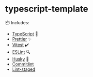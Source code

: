 # typescript-template

📦 Includes:

- [TypeScript](https://www.typescriptlang.org/) 🧰
- [Prettier](https://prettier.io/) ✨
- [Vitest](https://vitest.dev/) ✔️
- [ESLint](https://eslint.org/) 🔍
- [Husky](https://typicode.github.io/husky) 🐶
- [Commitlint](https://commitlint.js.org/)
- [Lint-staged](https://github.com/okonet/lint-staged)
